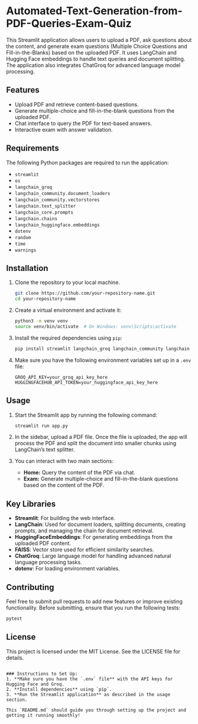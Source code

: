 # Automated-Text-Generation-from-PDF-Queries-Exam-Quiz

This Streamlit application allows users to upload a PDF, ask questions about the content, and generate exam questions (Multiple Choice Questions and Fill-in-the-Blanks) based on the uploaded PDF. It uses LangChain and Hugging Face embeddings to handle text queries and document splitting. The application also integrates ChatGroq for advanced language model processing.

## Features

- Upload PDF and retrieve content-based questions.
- Generate multiple-choice and fill-in-the-blank questions from the uploaded PDF.
- Chat interface to query the PDF for text-based answers.
- Interactive exam with answer validation.

## Requirements

The following Python packages are required to run the application:

- `streamlit`
- `os`
- `langchain_groq`
- `langchain_community.document_loaders`
- `langchain_community.vectorstores`
- `langchain.text_splitter`
- `langchain_core.prompts`
- `langchain.chains`
- `langchain_huggingface.embeddings`
- `dotenv`
- `random`
- `time`
- `warnings`

## Installation

1. Clone the repository to your local machine.

   ```bash
   git clone https://github.com/your-repository-name.git
   cd your-repository-name
   ```

2. Create a virtual environment and activate it:

   ```bash
   python3 -m venv venv
   source venv/bin/activate  # On Windows: venv\Scripts\activate
   ```

3. Install the required dependencies using `pip`:

   ```bash
   pip install streamlit langchain_groq langchain_community langchain langchain_huggingface python-dotenv
   ```

4. Make sure you have the following environment variables set up in a `.env` file:

   ```
   GROQ_API_KEY=your_groq_api_key_here
   HUGGINGFACEHUB_API_TOKEN=your_huggingface_api_key_here
   ```

## Usage

1. Start the Streamlit app by running the following command:

   ```bash
   streamlit run app.py
   ```

2. In the sidebar, upload a PDF file. Once the file is uploaded, the app will process the PDF and split the document into smaller chunks using LangChain’s text splitter.

3. You can interact with two main sections:
   - **Home:** Query the content of the PDF via chat.
   - **Exam:** Generate multiple-choice and fill-in-the-blank questions based on the content of the PDF.

## Key Libraries

- **Streamlit**: For building the web interface.
- **LangChain**: Used for document loaders, splitting documents, creating prompts, and managing the chain for document retrieval.
- **HuggingFaceEmbeddings**: For generating embeddings from the uploaded PDF content.
- **FAISS**: Vector store used for efficient similarity searches.
- **ChatGroq**: Large language model for handling advanced natural language processing tasks.
- **dotenv**: For loading environment variables.

## Contributing

Feel free to submit pull requests to add new features or improve existing functionality. Before submitting, ensure that you run the following tests:

```bash
pytest
```

## License

This project is licensed under the MIT License. See the LICENSE file for details.
```

### Instructions to Set Up:
1. **Make sure you have the `.env` file** with the API keys for Hugging Face and Groq.
2. **Install dependencies** using `pip`.
3. **Run the Streamlit application** as described in the usage section.

This `README.md` should guide you through setting up the project and getting it running smoothly!
